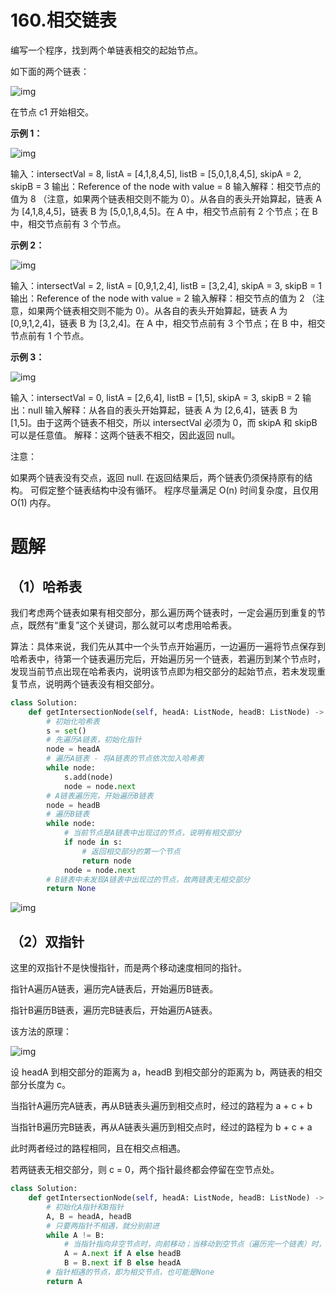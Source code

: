 

# 160.相交链表

编写一个程序，找到两个单链表相交的起始节点。

如下面的两个链表：

![img](https://assets.leetcode-cn.com/aliyun-lc-upload/uploads/2018/12/14/160_statement.png)

在节点 c1 开始相交。

 

**示例 1：**

![img](https://assets.leetcode-cn.com/aliyun-lc-upload/uploads/2018/12/14/160_example_1.png)

输入：intersectVal = 8, listA = [4,1,8,4,5], listB = [5,0,1,8,4,5], skipA = 2, skipB = 3
输出：Reference of the node with value = 8
输入解释：相交节点的值为 8 （注意，如果两个链表相交则不能为 0）。从各自的表头开始算起，链表 A 为 [4,1,8,4,5]，链表 B 为 [5,0,1,8,4,5]。在 A 中，相交节点前有 2 个节点；在 B 中，相交节点前有 3 个节点。

**示例 2：**

![img](https://assets.leetcode-cn.com/aliyun-lc-upload/uploads/2018/12/14/160_example_2.png)

输入：intersectVal = 2, listA = [0,9,1,2,4], listB = [3,2,4], skipA = 3, skipB = 1
输出：Reference of the node with value = 2
输入解释：相交节点的值为 2 （注意，如果两个链表相交则不能为 0）。从各自的表头开始算起，链表 A 为 [0,9,1,2,4]，链表 B 为 [3,2,4]。在 A 中，相交节点前有 3 个节点；在 B 中，相交节点前有 1 个节点。

**示例 3：**

![img](https://assets.leetcode-cn.com/aliyun-lc-upload/uploads/2018/12/14/160_example_3.png)

输入：intersectVal = 0, listA = [2,6,4], listB = [1,5], skipA = 3, skipB = 2
输出：null
输入解释：从各自的表头开始算起，链表 A 为 [2,6,4]，链表 B 为 [1,5]。由于这两个链表不相交，所以 intersectVal 必须为 0，而 skipA 和 skipB 可以是任意值。
解释：这两个链表不相交，因此返回 null。

注意：

如果两个链表没有交点，返回 null.
在返回结果后，两个链表仍须保持原有的结构。
可假定整个链表结构中没有循环。
程序尽量满足 O(n) 时间复杂度，且仅用 O(1) 内存。

# 题解

## （1）哈希表

我们考虑两个链表如果有相交部分，那么遍历两个链表时，一定会遍历到重复的节点，既然有“重复”这个关键词，那么就可以考虑用哈希表。

算法：具体来说，我们先从其中一个头节点开始遍历，一边遍历一遍将节点保存到哈希表中，待第一个链表遍历完后，开始遍历另一个链表，若遍历到某个节点时，发现当前节点出现在哈希表内，说明该节点即为相交部分的起始节点，若未发现重复节点，说明两个链表没有相交部分。

```python
class Solution:
    def getIntersectionNode(self, headA: ListNode, headB: ListNode) -> ListNode:
        # 初始化哈希表
        s = set()
        # 先遍历A链表，初始化指针
        node = headA
        # 遍历A链表 - 将A链表的节点依次加入哈希表
        while node:
            s.add(node)
            node = node.next
        # A链表遍历完，开始遍历B链表
        node = headB
        # 遍历B链表
        while node:
            # 当前节点是A链表中出现过的节点，说明有相交部分
            if node in s:
                # 返回相交部分的第一个节点
                return node
            node = node.next
        # B链表中未发现A链表中出现过的节点，故两链表无相交部分
        return None
```

![img](http://m.qpic.cn/psc?/V512TBad4bullY3gMXFZ1Dt1de1dRK6b/ruAMsa53pVQWN7FLK88i5o0zU2rOi52kk.RLV3lAlBUX.9JNtxjamSgIugbGgpggJr1y915raF7Gs4AD*SgUPjFMBl4Y1Zci9MryrNxcRzM!/mnull&bo=3wKlAAAAAAADB1o!&rf=photolist&t=5)

## （2）双指针

这里的双指针不是快慢指针，而是两个移动速度相同的指针。

指针A遍历A链表，遍历完A链表后，开始遍历B链表。

指针B遍历B链表，遍历完B链表后，开始遍历A链表。

该方法的原理：

![img](http://m.qpic.cn/psc?/V512TBad4bullY3gMXFZ1Dt1de1dRK6b/ruAMsa53pVQWN7FLK88i5p4iCmZAQixq3Y0mGLDeIPTIMD2WQj1F7nNeumow9zAW9c02uISAISN*eiPoLEqBgP.Lpl1W0GaYnLZ**ZM2YWI!/mnull&bo=BgIpAQAAAAADBw4!&rf=photolist&t=5)

设 headA 到相交部分的距离为 a，headB 到相交部分的距离为 b，两链表的相交部分长度为 c。

当指针A遍历完A链表，再从B链表头遍历到相交点时，经过的路程为 a + c + b

当指针B遍历完B链表，再从A链表头遍历到相交点时，经过的路程为 b + c + a

此时两者经过的路程相同，且在相交点相遇。

若两链表无相交部分，则 c = 0，两个指针最终都会停留在空节点处。

```python
class Solution:
    def getIntersectionNode(self, headA: ListNode, headB: ListNode) -> ListNode:
        # 初始化A指针和B指针
        A, B = headA, headB
        # 只要两指针不相遇，就分别前进
        while A != B:
            # 当指针指向非空节点时，向前移动；当移动到空节点（遍历完一个链表）时，转而去遍历另一个链表
            A = A.next if A else headB
            B = B.next if B else headA
        # 指针相遇的节点，即为相交节点，也可能是None
        return A
```

